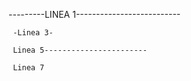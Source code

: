 ---------LINEA 1--------------------------

     -Linea 3-
     
     Linea 5-----------------------
     
     Linea 7
